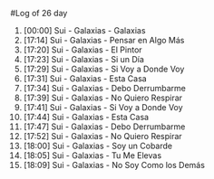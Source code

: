 #Log of 26 day

1. [00:00] Sui - Galaxias - Galaxias
1. [17:14] Sui - Galaxias - Pensar en Algo Más
1. [17:20] Sui - Galaxias - El Pintor
1. [17:23] Sui - Galaxias - Si un Día
1. [17:29] Sui - Galaxias - Si Voy a Donde Voy
1. [17:31] Sui - Galaxias - Esta Casa
1. [17:34] Sui - Galaxias - Debo Derrumbarme
1. [17:39] Sui - Galaxias - No Quiero Respirar
1. [17:41] Sui - Galaxias - Si Voy a Donde Voy
1. [17:44] Sui - Galaxias - Esta Casa
1. [17:47] Sui - Galaxias - Debo Derrumbarme
1. [17:52] Sui - Galaxias - No Quiero Respirar
1. [18:00] Sui - Galaxias - Soy un Cobarde
1. [18:05] Sui - Galaxias - Tu Me Elevas
1. [18:09] Sui - Galaxias - No Soy Como los Demás
